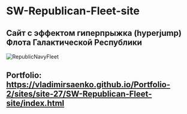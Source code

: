 # SW-Republican-Fleet-site

## Сайт с эффектом  гиперпрыжка (hyperjump) Флота Галактической Республики

![RepublicNavyFleet](https://user-images.githubusercontent.com/56477695/115123728-08360b80-9fc7-11eb-9627-052630c71aab.png)

## Portfolio: https://vladimirsaenko.github.io/Portfolio-2/sites/site-27/SW-Republican-Fleet-site/index.html

<!-- ![coolspacejump](https://user-images.githubusercontent.com/56477695/124312920-ce61b380-db78-11eb-8c6a-aa276b3f0198.gif) -->
